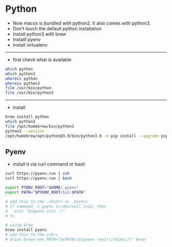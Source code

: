 # Python

- Now macos is bundled with python2. It also comes with python3. 
- Don't touch the default python installation
- Install python3 with brew
- Installl pyenv
- Install virtualenv

---

- first check what is available 
```bash
which python
which python3
whereis python
whereis python3
file /usr/bin/python
file /usr/bin/python3

```

---

- install
```bash
brew install python 
which python3 
file /opt/homebrew/bin/python3
python3 --version
/opt/homebrew/opt/python@3.9/bin/python3.9 -m pip install --upgrade pip


```

## Pyenv

- install it via curl command or bash
```bash
curl https://pyenv.run | zsh
curl https://pyenv.run | bash 

export PYENV_ROOT="$HOME/.pyenv"
export PATH="$PYENV_ROOT/bin:$PATH"

# add this to the .zhshrc or .bashrc 
# if command -v pyenv 1>/dev/null 2>&1; then
#   eval "$(pyenv init -)"
# fi

# using brew
brew install pyenv
# add this to the zshrc 
# alias brew='env PATH="${PATH//$(pyenv root)\/shims:/}" brew'
```




